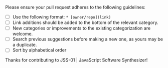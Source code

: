 Please ensure your pull request adheres to the following guidelines:

- [ ] Use the following format: `* [owner/repo](link)`
- [ ] Link additions should be added to the bottom of the relevant category.
- [ ] New categories or improvements to the existing categorization are welcome.
- [ ] Search previous suggestions before making a new one, as yours may be a duplicate.
- [ ] Sort by alphabetical order

Thanks for contributing to JSS-01 | JavaScript Software Synthesizer!
